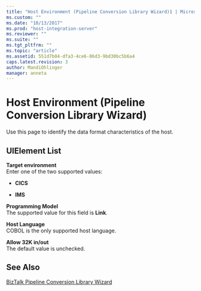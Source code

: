 ```yaml
---
title: "Host Environment (Pipeline Conversion Library Wizard)1 | Microsoft Docs"
ms.custom: ""
ms.date: "10/13/2017"
ms.prod: "host-integration-server"
ms.reviewer: ""
ms.suite: ""
ms.tgt_pltfrm: ""
ms.topic: "article"
ms.assetid: 551d7b04-dfa3-4ce6-86d3-9bd30bc5b6a4
caps.latest.revision: 3
author: MandiOhlinger
manager: anneta
---
```

# Host Environment (Pipeline Conversion Library Wizard)
Use this page to identify the data format characteristics of the host.  
  
## UIElement List  
 **Target environment**  
 Enter one of the two supported values:  
  
-   **CICS**  
  
-   **IMS**  
  
 **Programming Model**  
 The supported value for this field is **Link**.  
  
 **Host Language**  
 COBOL is the only supported host language.  
  
 **Allow 32K in/out**  
 The default value is unchecked.  
  
## See Also  
 [BizTalk Pipeline Conversion Library Wizard](../core/biztalk-pipeline-conversion-library-wizard.md)